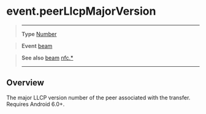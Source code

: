 # event.peerLlcpMajorVersion

> --------------------- ------------------------------------------------------------------------------------------
> __Type__              [Number](https://docs.coronalabs.com/api/type/Number.html)

> __Event__             [beam](/plugin/nfc/event/beam/index.md)

> __See also__          [beam](/plugin/nfc/event/beam/index.md)
>						[nfc.*](/plugin/nfc/index.md)
> --------------------- ------------------------------------------------------------------------------------------

## Overview

The major LLCP version number of the peer associated with the transfer. Requires Android 6.0+.